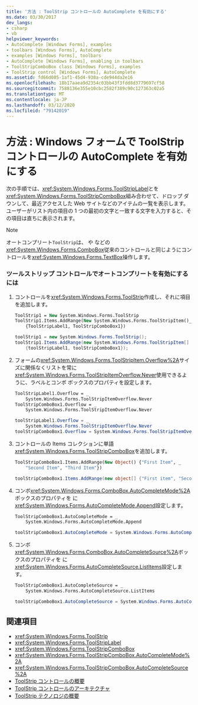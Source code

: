 ```yaml
---
title: '方法 : ToolStrip コントロールの AutoComplete を有効にする'
ms.date: 03/30/2017
dev_langs:
- csharp
- vb
helpviewer_keywords:
- AutoComplete [Windows Forms], examples
- toolbars [Windows Forms], AutoComplete
- examples [Windows Forms], toolbars
- AutoComplete [Windows Forms], enabling in toolbars
- ToolStripComboBox class [Windows Forms], examples
- ToolStrip control [Windows Forms], AutoComplete
ms.assetid: fd66d085-1af1-45d4-930a-cde944da2e16
ms.openlocfilehash: 18b17aaea9d2354c03bb43f3fdd8d3779697cf58
ms.sourcegitcommit: 7588136e355e10cbc2582f389c90c127363c02a5
ms.translationtype: MT
ms.contentlocale: ja-JP
ms.lasthandoff: 03/12/2020
ms.locfileid: "79142019"
---
```

# <a name="how-to-enable-autocomplete-in-toolstrip-controls-in-windows-forms"></a>方法 : Windows フォームで ToolStrip コントロールの AutoComplete を有効にする
次の手順では、<xref:System.Windows.Forms.ToolStripLabel>とを<xref:System.Windows.Forms.ToolStripComboBox>組み合わせて、ドロップ ダウンして、最近アクセスした Web サイトなどのアイテムの一覧を表示します。 ユーザーがリスト内の項目の 1 つの最初の文字と一致する文字を入力すると、その項目は直ちに表示されます。  
  
> [!NOTE]
> オートコンプリート`ToolStrip`は、 や などの<xref:System.Windows.Forms.ComboBox>従来のコントロールと同じようにコントロールを<xref:System.Windows.Forms.TextBox>操作します。  
  
### <a name="to-enable-autocomplete-in-a-toolstrip-control"></a>ツールストリップ コントロールでオートコンプリートを有効にするには  
  
1. コントロールを<xref:System.Windows.Forms.ToolStrip>作成し、それに項目を追加します。  
  
    ```vb  
    ToolStrip1 = New System.Windows.Forms.ToolStrip  
    ToolStrip1.Items.AddRange(New System.Windows.Forms.ToolStripItem()_  
        {ToolStripLabel1, ToolStripComboBox1})  
    ```  
  
    ```csharp  
    toolStrip1 = new System.Windows.Forms.ToolStrip();  
    toolStrip1.Items.AddRange(new System.Windows.Forms.ToolStripItem[]
        {toolStripLabel1, toolStripComboBox1});  
    ```  
  
2. フォームの<xref:System.Windows.Forms.ToolStripItem.Overflow%2A>サイズに関係なくリストを常に<xref:System.Windows.Forms.ToolStripItemOverflow.Never>使用できるように、ラベルとコンボ ボックスのプロパティを設定します。  
  
    ```vb  
    ToolStripLabel1.Overflow = _  
        System.Windows.Forms.ToolStripItemOverflow.Never  
    ToolStripComboBox1.Overflow = _  
        System.Windows.Forms.ToolStripItemOverflow.Never  
    ```  
  
    ```csharp  
    toolStripLabel1.Overflow = _  
        System.Windows.Forms.ToolStripItemOverflow.Never  
    toolStripComboBox1.Overflow = System.Windows.Forms.ToolStripItemOverflow.Never  
    ```  
  
3. コントロールの Items コレクションに単語<xref:System.Windows.Forms.ToolStripComboBox>を追加します。  
  
    ```vb  
    ToolStripComboBox1.Items.AddRange(New Object() {"First Item", _  
        "Second Item", "Third Item"})  
    ```  
  
    ```csharp  
    toolStripComboBox1.Items.AddRange(new object[] {"First item", "Second item", "Third item"});  
    ```  
  
4. コンボ<xref:System.Windows.Forms.ComboBox.AutoCompleteMode%2A>ボックスのプロパティを に<xref:System.Windows.Forms.AutoCompleteMode.Append>設定します。  
  
    ```vb  
    ToolStripComboBox1.AutoCompleteMode = _  
        System.Windows.Forms.AutoCompleteMode.Append  
    ```  
  
    ```csharp  
    toolStripComboBox1.AutoCompleteMode = System.Windows.Forms.AutoCompleteMode.Append;  
    ```  
  
5. コンボ<xref:System.Windows.Forms.ComboBox.AutoCompleteSource%2A>ボックスのプロパティを に<xref:System.Windows.Forms.AutoCompleteSource.ListItems>設定します。  
  
    ```vb  
    ToolStripComboBox1.AutoCompleteSource = _  
        System.Windows.Forms.AutoCompleteSource.ListItems  
    ```  
  
    ```csharp  
    toolStripComboBox1.AutoCompleteSource = System.Windows.Forms.AutoCompleteSource.ListItems;  
    ```  
  
## <a name="see-also"></a>関連項目

- <xref:System.Windows.Forms.ToolStrip>
- <xref:System.Windows.Forms.ToolStripLabel>
- <xref:System.Windows.Forms.ToolStripComboBox>
- <xref:System.Windows.Forms.ToolStripComboBox.AutoCompleteMode%2A>
- <xref:System.Windows.Forms.ToolStripComboBox.AutoCompleteSource%2A>
- [ToolStrip コントロールの概要](toolstrip-control-overview-windows-forms.md)
- [ToolStrip コントロールのアーキテクチャ](toolstrip-control-architecture.md)
- [ToolStrip テクノロジの概要](toolstrip-technology-summary.md)
